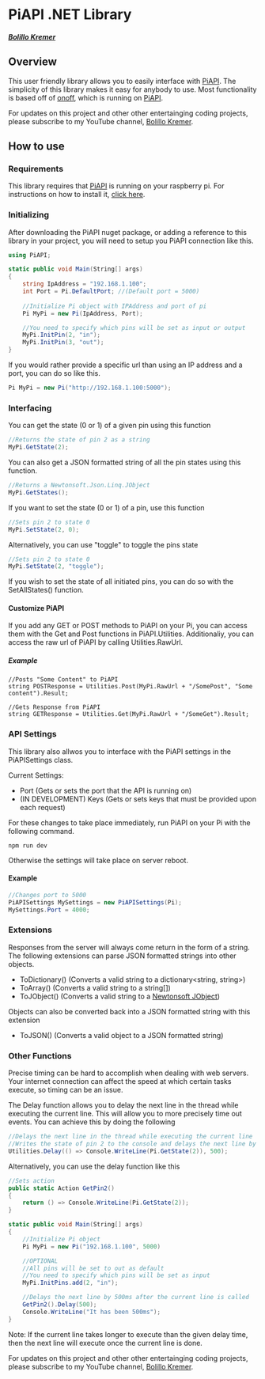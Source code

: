 # PiAPI .NET Library
##### [Bolillo Kremer](https://youtube.com/BolilloKremer?https://www.youtube.com/BolilloKremer?sub_confirmation=1)

## Overview
This user friendly library allows you to easily interface with [PiAPI](https://github.com/Bolillo-Kremer/PiAPI). The simplicity of this library makes it easy for anybody to use. Most functionality is based off of [onoff](https://www.npmjs.com/package/onoff), which is running on [PiAPI](https://github.com/Bolillo-Kremer/PiAPI).

For updates on this project and other other entertainging coding projects, please subscribe to my YouTube channel, [Bolillo Kremer](https://youtube.com/BolilloKremer?https://www.youtube.com/BolilloKremer?sub_confirmation=1). 

## How to use

### Requirements
This library requires that [PiAPI](https://github.com/Bolillo-Kremer/PiAPI) is running on your raspberry pi. For instructions on how to install it, [click here](https://github.com/Bolillo-Kremer/PiAPI/blob/master/README.md).

### Initializing
After downloading the PiAPI nuget package, or adding a reference to this library in your project, you will need to setup you PiAPI connection like this.

```csharp
using PiAPI;
```
```csharp
static public void Main(String[] args) 
{ 
    string IpAddress = "192.168.1.100";
    int Port = Pi.DefaultPort; //(Default port = 5000)
    
    //Initialize Pi object with IPAddress and port of pi
    Pi MyPi = new Pi(IpAddress, Port);

    //You need to specify which pins will be set as input or output
    MyPi.InitPin(2, "in");
    MyPi.InitPin(3, "out");
}
```

If you would rather provide a specific url than using an IP address and a port, you can do so like this.
```csharp
Pi MyPi = new Pi("http://192.168.1.100:5000");
```


### Interfacing

You can get the state (0 or 1) of a given pin using this function
```csharp
//Returns the state of pin 2 as a string
MyPi.GetState(2);
```

You can also get a JSON formatted string of all the pin states using this function.

```csharp
//Returns a Newtonsoft.Json.Linq.JObject
MyPi.GetStates();
```
If you want to set the state (0 or 1) of a pin, use this function
```csharp
//Sets pin 2 to state 0
MyPi.SetState(2, 0);
```
Alternatively, you can use "toggle" to toggle the pins state
```csharp
//Sets pin 2 to state 0
MyPi.SetState(2, "toggle");
```

If you wish to set the state of all initiated pins, you can do so with the SetAllStates() function.

#### Customize PiAPI

If you add any GET or POST methods to PiAPI on your Pi, you can access them with the Get and Post functions in PiAPI.Utilities.
Additionaliy, you can access the raw url of PiAPI by calling Utilities.RawUrl.

##### Example
```cshrap
//Posts "Some Content" to PiAPI
string POSTResponse = Utilities.Post(MyPi.RawUrl + "/SomePost", "Some content").Result;

//Gets Response from PiAPI
string GETResponse = Utilities.Get(MyPi.RawUrl + "/SomeGet").Result;
```

### API Settings

This library also allwos you to interface with the PiAPI settings in the PiAPISettings class.

Current Settings:
* Port (Gets or sets the port that the API is running on)
* (IN DEVELOPMENT) Keys (Gets or sets keys that must be provided upon each request)

For these changes to take place immediately, run PiAPI on your Pi with the following command.
```npm
npm run dev
```
Otherwise the settings will take place on server reboot.

#### Example
```csharp
//Changes port to 5000
PiAPISettings MySettings = new PiAPISettings(Pi);
MySettings.Port = 4000;
```

### Extensions
Responses from the server will always come return in the form of a string. The following extensions can parse JSON formatted strings into other objects.
* ToDictionary() (Converts a valid string to a dictionary<string, string>)
* ToArray() (Converts a valid string to a string[])
* ToJObject() (Converts a valid string to a [Newtonsoft JObject](https://www.newtonsoft.com/json/help/html/T_Newtonsoft_Json_Linq_JObject.htm))

Objects can also be converted back into a JSON formatted string with this extension
* ToJSON() (Converts a valid object to a JSON formatted string)

### Other Functions

Precise timing can be hard to accomplish when dealing with web servers. Your internet connection can affect the speed at which certain tasks execute, so timing can be an issue.

The Delay function allows you to delay the next line in the thread while executing the current line. This will allow you to more precisely time out events. You can achieve this by doing the following
```csharp
//Delays the next line in the thread while executing the current line
//Writes the state of pin 2 to the console and delays the next line by 500ms
Utilities.Delay(() => Console.WriteLine(Pi.GetState(2)), 500);
```
Alternatively, you can use the delay function like this
```csharp
//Sets action
public static Action GetPin2() 
{
    return () => Console.WriteLine(Pi.GetState(2));
}

static public void Main(String[] args)
{
    //Initialize Pi object
    Pi MyPi = new Pi("192.168.1.100", 5000)

    //OPTIONAL
    //All pins will be set to out as default
    //You need to specify which pins will be set as input
    MyPi.InitPins.add(2, "in");

    //Delays the next line by 500ms after the current line is called
    GetPin2().Delay(500);
    Console.WriteLine("It has been 500ms");
}

```
Note: If the current line takes longer to execute than the given delay time, then the next line will execute once the current line is done.

For updates on this project and other other entertainging coding projects, please subscribe to my YouTube channel, [Bolillo Kremer](https://youtube.com/BolilloKremer?https://www.youtube.com/BolilloKremer?sub_confirmation=1). 
